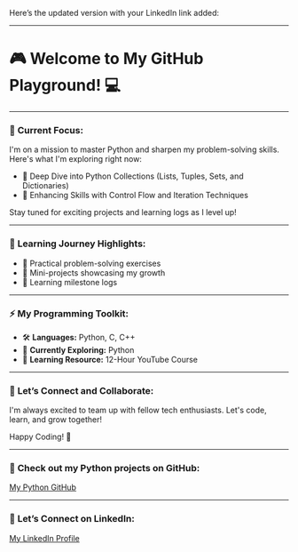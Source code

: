 Here’s the updated version with your LinkedIn link added:

---

# 🎮 **Welcome to My GitHub Playground!** 💻  

---

### 🚀 **Current Focus:**  
I'm on a mission to master Python and sharpen my problem-solving skills. Here's what I'm exploring right now:  
- 🧩 Deep Dive into Python Collections (Lists, Tuples, Sets, and Dictionaries)  
- 🔄 Enhancing Skills with Control Flow and Iteration Techniques  

Stay tuned for exciting projects and learning logs as I level up!  

---

### 🎯 **Learning Journey Highlights:**  
- 🔧 Practical problem-solving exercises  
- 🧩 Mini-projects showcasing my growth  
- 📝 Learning milestone logs  

---

### ⚡ **My Programming Toolkit:**  
- 🛠 **Languages:** Python, C, C++  
- 📘 **Currently Exploring:** Python  
- 🎥 **Learning Resource:** 12-Hour YouTube Course  

---

### 🌟 **Let’s Connect and Collaborate:**  
I'm always excited to team up with fellow tech enthusiasts. Let's code, learn, and grow together!  

Happy Coding! 🚀  

---

### 🔗 **Check out my Python projects on GitHub:**  
[My Python GitHub](https://github.com/srushti19102007/Python)  

---

### 🔗 **Let’s Connect on LinkedIn:**  
[My LinkedIn Profile](https://www.linkedin.com/in/srushti-nalawade-12a8a1301/)
